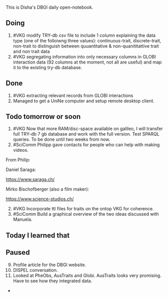 This is Disha's DBGI daily open-notebook.

 

## Doing
1. #VKG modify TRY-db csv file to include 1 column explaining the data type (one of the folloiwng three values): continuous-trait, discrete-trait, non-trait to distinguish between quuantitative & non-quanititattive trait and non trait data
2. #VKG segregating information into only necessary columns in GLOBI interaction data (92 columns at the moment, not all are useful) and map it to the existing try-db database.


## Done  
1. #VKG extracting relevant records from GLOBI interactions
2. Managed to get a UniNe computer and setup remote desktop client.


## Todo tomorrow or soon

1. #VKG Now that more RAM/disc-space available on galileo, I will transfer full TRY-db 7 gb database and work with the full version. Test SPARQL queries. To be done until two weeks from now.
2. #SciComm Philipp gave contacts for people who can help with making videos. 

From Philip:

Daniel Saraga:

https://www.saraga.ch/

Mirko Bischofberger (also a film maker):

https://www.science-studios.ch/


2. #VKG Incorporate ttl files for traits on the ontop VKG for coherence.
3. #SciComm Build a graphical overview of the two ideas discussed with Manuela.

## Today I learned that

## Paused

9. Profile article for the DBGI website. 
10. DISPEL conversation.
11. Looked at PheObs, AusTraits and Globi. AusTraits looks very promising. Have to see how they integrated data. 
- 